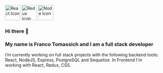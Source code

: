 <div class="tech-icons">
  <img src="https://www.svgrepo.com/show/303500/react-1-logo.svg" alt="React Icon" width="50" height="50">
  <img src="https://www.svgrepo.com/show/452093/redux.svg" alt="Redux Icon" width="50" height="50">
   <img src="https://www.svgrepo.com/show/452075/node-js.svg" alt="Node Icon" width="50" height="50">
  <!-- Agrega más imágenes SVG según sea necesario -->
</div>

### Hi there 👋
<div>
  <h3>My name is Franco Tomassich and I am a full stack developer</h3>
</div>
<div> I’m currently working on full stack projects with the following backend tools: React, NodeJS, Express, PostgreSQL and Sequelize. In Frontend I'm working with React, Redux, CSS.</div>
